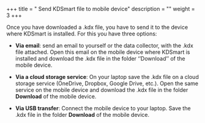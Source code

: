 +++
title = " Send KDSmart file to mobile device"
description = ""
weight = 3
+++

Once you have downloaded a .kdx file, you have to send it to the device where KDSmart is installed. For this you have three options:

-	**Via email**: send an email to yourself or the data collector, with the .kdx file attached. Open this email on the mobile device where KDSmart is installed and download the .kdx file in the folder ‘’Download’’ of the mobile device. 

-	**Via a cloud storage service**: On your laptop save the .kdx file on a cloud storage service (OneDrive, Dropbox, Google Drive, etc.). Open the same service on the mobile device and download the .kdx file in the folder **Download** of the mobile device. 

-	**Via USB transfer**: Connect the mobile device to your laptop. Save the .kdx file in the folder **Download** of the mobile device. 

